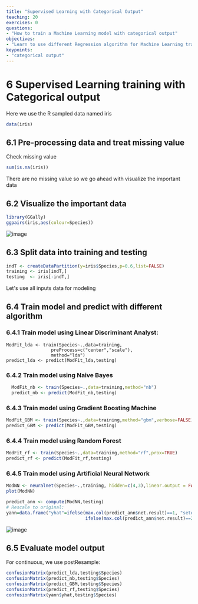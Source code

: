 ```yaml
---
title: "Supervised Learning with Categorical Output"
teaching: 20
exercises: 0
questions:
- "How to train a Machine Learning model with categorical output"
objectives:
- "Learn to use different Regression algorithm for Machine Learning training"
keypoints:
- "categorical output"
---
```

# 6 Supervised Learning training with Categorical output

Here we use the R sampled data named iris

```r
data(iris)
```

## 6.1 Pre-processing data and treat missing value

Check missing value

```r
sum(is.na(iris))
```
There are no missing value so we go ahead with visualize the important data

## 6.2 Visualize the important data

```r
library(GGally)
ggpairs(iris,aes(colour=Species))
```

![image](https://user-images.githubusercontent.com/43855029/156045609-25ab64b2-8194-4eae-9613-0bc838f1ee68.png)

## 6.3 Split data into training and testing

```r
indT <- createDataPartition(y=iris$Species,p=0.6,list=FALSE)
training <- iris[indT,]
testing  <- iris[-indT,]
```

Let's use all inputs data for modeling

## 6.4 Train model and predict with different algorithm

### 6.4.1 Train model using Linear Discriminant Analyst:

```{r}
ModFit_lda <- train(Species~.,data=training,
                 preProcess=c("center","scale"),
                 method="lda")
predict_lda <- predict(ModFit_lda,testing)                 
```

### 6.4.2 Train model using Naive Bayes

```r
  ModFit_nb <- train(Species~.,data=training,method="nb")
  predict_nb <- predict(ModFit_nb,testing)                 

```

### 6.4.3 Train model using Gradient Boosting Machine

```r
ModFit_GBM <- train(Species~.,data=training,method="gbm",verbose=FALSE)
predict_GBM <- predict(ModFit_GBM,testing)
```

### 6.4.4 Train model using Random Forest

```r
ModFit_rf <- train(Species~.,data=training,method="rf",prox=TRUE)
predict_rf <- predict(ModFit_rf,testing)                                                            
```

### 6.4.5 Train model using Artificial Neural Network

```r
ModNN <- neuralnet(Species~.,training, hidden=c(4,3),linear.output = FALSE)
plot(ModNN)

predict_ann <- compute(ModNN,testing)
# Rescale to original:
yann=data.frame("yhat"=ifelse(max.col(predict_ann$net.result)==1, "setosa",
                              ifelse(max.col(predict_ann$net.result)==2, "versicolor", "virginica")))      
```

![image](https://user-images.githubusercontent.com/43855029/156047814-3722097f-176d-4745-a2a5-454fe2b80c78.png)

## 6.5 Evaluate model output

For continuous, we use postResample:

```r
confusionMatrix(predict_lda,testing$Species)
confusionMatrix(predict_nb,testing$Species)
confusionMatrix(predict_GBM,testing$Species)
confusionMatrix(predict_rf,testing$Species)
confusionMatrix(yann$yhat,testing$Species)
```
